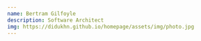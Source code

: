 ```yaml
---
name: Bertram Gilfoyle
description: Software Architect
img: https://didukhn.github.io/homepage/assets/img/photo.jpg
---
```

